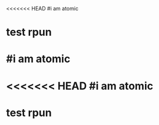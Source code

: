 <<<<<<< HEAD
#i am atomic
# test rpun
#i am atomic
=======
<<<<<<< HEAD
#i am atomic
=======
# test rpun
